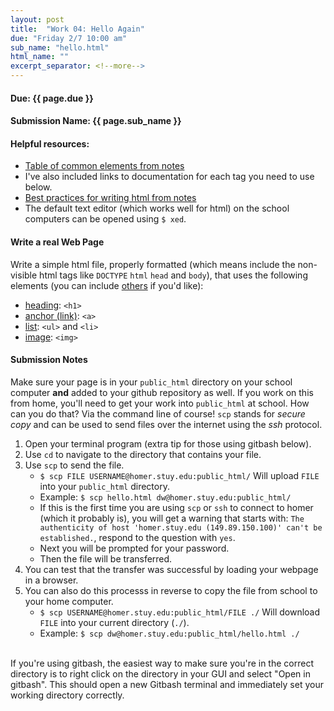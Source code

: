 ```yaml
---
layout: post
title:  "Work 04: Hello Again"
due: "Friday 2/7 10:00 am"
sub_name: "hello.html"
html_name: ""
excerpt_separator: <!--more-->
---
```


#### Due: {{ page.due }}
#### Submission Name: {{ page.sub_name }}


#### Helpful resources:
- [Table of common elements from notes](https://www.stuycs.org/dwlessons/fcs/selector_view.html?slides=04_html.md#29)
- I've also included links to documentation for each tag you need to use below.
- [Best practices for writing html from notes](https://www.stuycs.org/dwlessons/fcs/selector_view.html?slides=04_html.md#30)
- The default text editor (which works well for html) on the school computers can be opened using `$ xed`.


#### Write a real Web Page
Write a simple html file, properly formatted (which means include the non-visible html tags like `DOCTYPE` `html`  `head` and `body`), that uses the following elements (you can include [others](https://developer.mozilla.org/en-US/docs/Web/HTML/Element) if you'd like):
 * [heading](https://developer.mozilla.org/en-US/docs/Web/HTML/Element/Heading_Elements): `<h1>`
 * [anchor (link)](https://developer.mozilla.org/en-US/docs/Web/HTML/Element/a): `<a>`
 * [list](https://developer.mozilla.org/en-US/docs/Web/HTML/Element/ul): `<ul>` and `<li>`
 * [image](https://developer.mozilla.org/en-US/docs/Web/HTML/Element/img): `<img>`

#### Submission Notes
Make sure your page is in your `public_html` directory on your school computer __and__ added to your github repository as well. If you work on this from home, you'll need to get your work into `public_html` at school. How can you do that? Via the command line of course! `scp` stands for _secure copy_ and can be used to send files over the internet using the _ssh_ protocol.
1. Open your terminal program (extra tip for those using gitbash below).
2. Use `cd` to navigate to the directory that contains your file.
3. Use `scp` to send the file.
   - `$ scp FILE USERNAME@homer.stuy.edu:public_html/` Will upload `FILE` into your `public_html` directory.
   - Example: `$ scp hello.html dw@homer.stuy.edu:public_html/`
   - If this is the first time you are using `scp` or `ssh` to connect to homer (which it probably is), you will get a warning that starts with: `The authenticity of host 'homer.stuy.edu (149.89.150.100)' can't be established.`, respond to the question with `yes`.
   - Next you will be prompted for your password.
   - Then the file will be transferred.
4. You can test that the transfer was successful by loading your webpage in a browser.
5. You can also do this processs in reverse to copy the file from school to your home computer.
   - `$ scp USERNAME@homer.stuy.edu:public_html/FILE ./` Will download `FILE` into your current directory (`./`).
   - Example: `$ scp dw@homer.stuy.edu:public_html/hello.html ./`
<br>
If you're using gitbash, the easiest way to make sure you're in the correct directory is to right click on the directory in your GUI and select "Open in gitbash". This should open a new Gitbash terminal and immediately set your working directory correctly.
